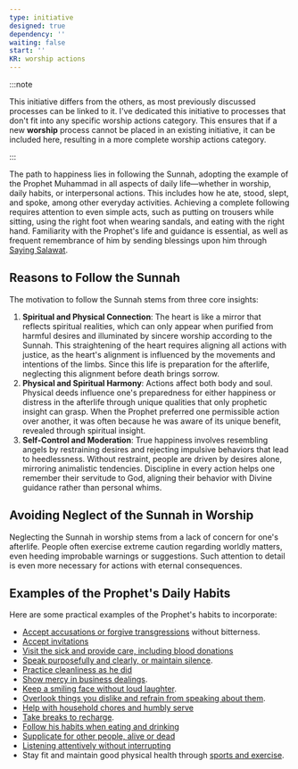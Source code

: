 ```yaml
---
type: initiative
designed: true
dependency: ''
waiting: false
start: ''
KR: worship actions
---
```


:::note

This initiative differs from the others, as most previously discussed processes can be linked to it. I've dedicated this initiative to processes that don't fit into any specific worship actions category. This ensures that if a new **worship** process cannot be placed in an existing initiative, it can be included here, resulting in a more complete worship actions category.

:::

The path to happiness lies in following the Sunnah, adopting the example of the Prophet Muhammad in all aspects of daily life—whether in worship, daily habits, or interpersonal actions. This includes how he ate, stood, slept, and spoke, among other everyday activities. Achieving a complete following requires attention to even simple acts, such as putting on trousers while sitting, using the right foot when wearing sandals, and eating with the right hand. Familiarity with the Prophet's life and guidance is essential, as well as frequent remembrance of him by sending blessings upon him through [Saying Salawat](docs/sidebar1/Processes/Sending%20salawat%20on%20the%20prophet.md).

## Reasons to Follow the Sunnah

The motivation to follow the Sunnah stems from three core insights:

1. **Spiritual and Physical Connection**: The heart is like a mirror that reflects spiritual realities, which can only appear when purified from harmful desires and illuminated by sincere worship according to the Sunnah. This straightening of the heart requires aligning all actions with justice, as the heart's alignment is influenced by the movements and intentions of the limbs. Since this life is preparation for the afterlife, neglecting this alignment before death brings sorrow.
2. **Physical and Spiritual Harmony**: Actions affect both body and soul. Physical deeds influence one's preparedness for either happiness or distress in the afterlife through unique qualities that only prophetic insight can grasp. When the Prophet preferred one permissible action over another, it was often because he was aware of its unique benefit, revealed through spiritual insight.
3. **Self-Control and Moderation**: True happiness involves resembling angels by restraining desires and rejecting impulsive behaviors that lead to heedlessness. Without restraint, people are driven by desires alone, mirroring animalistic tendencies. Discipline in every action helps one remember their servitude to God, aligning their behavior with Divine guidance rather than personal whims.

## Avoiding Neglect of the Sunnah in Worship

Neglecting the Sunnah in worship stems from a lack of concern for one's afterlife. People often exercise extreme caution regarding worldly matters, even heeding improbable warnings or suggestions. Such attention to detail is even more necessary for actions with eternal consequences.

## Examples of the Prophet's Daily Habits

Here are some practical examples of the Prophet's habits to incorporate:

* [Accept accusations or forgive transgressions](docs/sidebar1/Processes/Accept%20accusations%20or%20forgive%20transgressions%20against%20you.md) without bitterness.
* [Accept invitations](docs/sidebar1/Processes/Accept%20invitations.md)
* [Visit the sick and provide care, including blood donations](docs/sidebar1/Processes/Call,%20visit%20and%20care%20for%20the%20sick.md)
* [Speak purposefully and clearly, or maintain silence](docs/sidebar1/Processes/Speak%20purposefully%20or%20maintain%20silence.md).
* [Practice cleanliness as he did](docs/sidebar1/Processes/Clean%20and%20beautify%20yourself.md)
* [Show mercy in business dealings](docs/sidebar1/Processes/Have%20mercy%20in%20business%20dealings.md).
* [Keep a smiling face without loud laughter](docs/sidebar1/Processes/Keep%20a%20smiling%20face%20but%20don't%20laugh%20loudly.md).
* [Overlook things you dislike and refrain from speaking about them](docs/sidebar1/Processes/Overlook%20what%20is%20disliked.md).
* [Help with household chores and humbly serve](docs/sidebar1/Processes/Serve%20around%20the%20house%20and%20do%20lowly%20tasks.md)
* [Take breaks to recharge](docs/sidebar1/Processes/Take%20breaks%20to%20recharge.md).
* [Follow his habits when eating and drinking](docs/sidebar1/Processes/Apply%20his%20drinking%20and%20eating%20habits.md)
* [Supplicate for other people, alive or dead](docs/sidebar1/Processes/Supplicate%20for%20other%20people%20alive%20or%20dead.md)
* [Listening attentively without interrupting](docs/sidebar1/Processes/Managing%20difference%20of%20opinion.md)
* Stay fit and maintain good physical health through [sports and exercise](docs/sidebar1/Processes/Stay%20fit.md).
